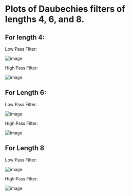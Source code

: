 # Plots of Daubechies filters of lengths 4, 6, and 8.

## For length 4:

Low Pass Filter:

![image](https://cloud.githubusercontent.com/assets/7750379/13819960/b5f6dce6-eb71-11e5-9a7a-0750fc7c5617.png)

High Pass Filter:

![image](https://cloud.githubusercontent.com/assets/7750379/13820026/fa569c28-eb71-11e5-9e9b-88e40030a3ff.png)

## For Length 6:

Low Pass Filter:

![image](https://cloud.githubusercontent.com/assets/7750379/13820065/1ea0a9a2-eb72-11e5-8528-f98ca67dd08d.png)

High Pass Filter:

![image](https://cloud.githubusercontent.com/assets/7750379/13820080/2f74f044-eb72-11e5-91fa-9ad8d84e2737.png)

## For Length 8

Low Pass Filter:

![image](https://cloud.githubusercontent.com/assets/7750379/13820097/3d93b642-eb72-11e5-876e-bf3ef474408c.png)

High Pass Filter:

![image](https://cloud.githubusercontent.com/assets/7750379/13820118/58e61200-eb72-11e5-9625-46df3e01f805.png)

